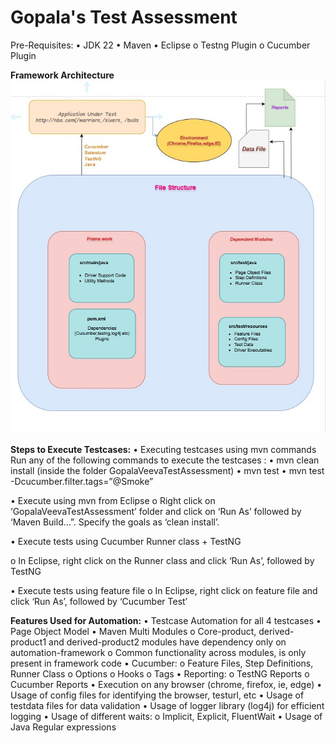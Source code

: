 # Gopala's Test Assessment

Pre-Requisites:
•	JDK 22
•	Maven
•	Eclipse
o	Testng Plugin
o	Cucumber Plugin


**Framework Architecture**
![ScreenShot](Diagram.jpg)


**Steps to Execute Testcases:**
•	Executing testcases using mvn commands
  Run any of the following commands to execute the testcases : 
  •	mvn clean install (inside the folder GopalaVeevaTestAssessment)
  •	mvn test
  •	mvn test -Dcucumber.filter.tags=”@Smoke”

•	Execute using mvn from Eclipse
  o	Right click on ‘GopalaVeevaTestAssessment’ folder and click on ‘Run As’ followed by ‘Maven Build…”. Specify the goals as ‘clean install’.

•	Execute tests using Cucumber Runner class + TestNG

  o	In Eclipse, right click on the Runner class and click ‘Run As’, followed by TestNG

•	Execute tests using feature file
  o	In Eclipse, right click on feature file and click ‘Run As’, followed by ‘Cucumber Test’



**Features Used for Automation:**
  •	Testcase Automation for all 4 testcases
  •	Page Object Model
  •	Maven Multi Modules
    o	Core-product, derived-product1 and derived-product2 modules have dependency only on automation-framework
    o	Common functionality across modules, is only present in framework code
  •	Cucumber:
    o	Feature Files, Step Definitions, Runner Class
    o	Options
    o	Hooks
    o	Tags
  •	Reporting:
    o	TestNG Reports
    o	Cucumber Reports
  •	Execution on any browser (chrome, firefox, ie, edge)
  •	Usage of config files for identifying the browser, testurl, etc
  •	Usage of testdata files for data validation
  •	Usage of logger library (log4j) for efficient logging
  •	Usage of different waits:
    o	Implicit, Explicit, FluentWait
  •	Usage of Java Regular expressions
